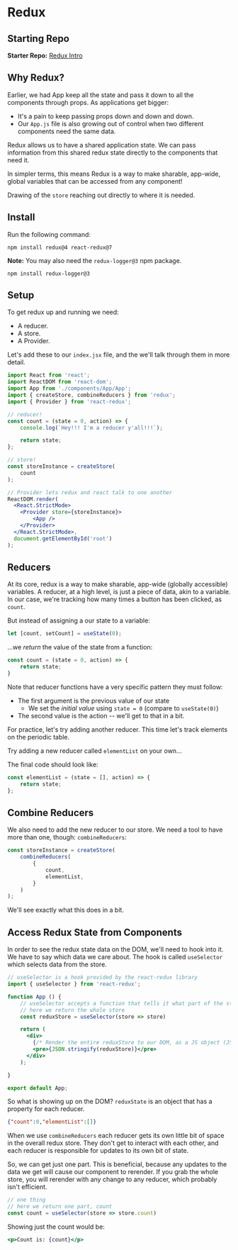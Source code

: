 # Redux

## Starting Repo

**Starter Repo:** [Redux Intro](https://github.com/PrimeAcademy/redux-intro)

## Why Redux?

Earlier, we had App keep all the state and pass it down to all the components through props. As applications get bigger:

- It's a pain to keep passing props down and down and down.
- Our `App.js` file is also growing out of control when two different components need the same data.

Redux allows us to have a shared application state.  We can pass information from this shared redux state directly to the components that need it.

In simpler terms, this means Redux is a way to make sharable, app-wide, global variables that can be accessed from any component!

Drawing of the `store` reaching out directly to where it is needed.

## Install

Run the following command:

```shell
npm install redux@4 react-redux@7
```

**Note:** You may also need the `redux-logger@3` npm package.

```shell
npm install redux-logger@3
```

## Setup

To get redux up and running we need:

- A reducer.
- A store.
- A Provider.

Let's add these to our `index.jsx` file, and the we'll talk through them in more detail.

```jsx
import React from 'react';
import ReactDOM from 'react-dom';
import App from './components/App/App';
import { createStore, combineReducers } from 'redux';
import { Provider } from 'react-redux';

// reducer!
const count = (state = 0, action) => {
    console.log(`Hey!!! I'm a reducer y'all!!!`);

    return state;
};

// store!
const storeInstance = createStore(
    count
);

// Provider lets redux and react talk to one another
ReactDOM.render(
  <React.StrictMode>
    <Provider store={storeInstance}>
        <App />
    </Provider>
  </React.StrictMode>,
  document.getElementById('root')
);
```

## Reducers

At its core, redux is a way to make sharable, app-wide (globally accessible) variables. A reducer, at a high level, is just a piece of data, akin to a variable. In our case, we're tracking how many times a button has been clicked, as `count`.

But instead of assigning a our state to a variable:

```js
let [count, setCount] = useState(0);
```

...we _return_ the value of the state from a function:

```js
const count = (state = 0, action) => {
    return state;
}
```

Note that reducer functions have a very specific pattern they must follow:

- The first argument is the previous value of our state
  - We set the _initial value_ using `state = 0` (compare to `useState(0)`)
- The second value is the action -- we'll get to that in a bit.

For practice, let's try adding another reducer. This time let's track elements on the periodic table.

Try adding a new reducer called `elementList` on your own...

The final code should look like:

```js
const elementList = (state = [], action) => {
    return state;
};
```

## Combine Reducers

We also need to add the new reducer to our store. We need a tool to have more than one, though: `combineReducers`:

```js
const storeInstance = createStore(
    combineReducers(
        {
            count,
            elementList,
        }
    )
);
```

We'll see exactly what this does in a bit.

## Access Redux State from Components

In order to see the redux state data on the DOM, we'll need to hook into it. We have to say which data we care about. The hook is called `useSelector` which selects data from the store.

```jsx
// useSelector is a hook provided by the react-redux library
import { useSelector } from 'react-redux';

function App () {
    // useSelector accepts a function that tells it what part of the store you want.
    // here we return the whole store
    const reduxStore = useSelector(store => store)

    return (
      <div>
        {/* Render the entire reduxStore to our DOM, as a JS object (JSON) */}
        <pre>{JSON.stringify(reduxStore)}</pre>
      </div>
    );

}

export default App;
```

So what is showing up on the DOM? `reduxState` is an object that has a property for each reducer.

```JSON
{"count":0,"elementList":[]}
```

When we use `combineReducers` each reducer gets its own little bit of space in the overall redux store. They don't get to interact with each other, and each reducer is responsible for updates to its own bit of state.

So, we can get just one part. This is beneficial, because any updates to the data we get will cause our component to rerender. If you grab the whole store, you will rerender with any change to any reducer, which probably isn't efficient.

```js
// one thing
// here we return one part, count
const count = useSelector(store => store.count)
```

Showing just the count would be:

```jsx
<p>Count is: {count}</p>
```
